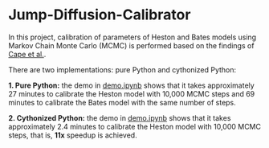 # Jump-Diffusion-Calibrator
In this project, calibration of parameters of Heston and Bates models using Markov Chain Monte Carlo (MCMC) is performed based on the findings of [Cape et al.](https://doi.org/10.1080/00949655.2014.926899).

There are two implementations: pure Python and cythonized Python:

**1. Pure Python:** the demo in [demo.ipynb](https://github.com/Imlerith/Jump-Diffusion-Calibrator/blob/master/demo.ipynb) shows that it takes approximately 27 minutes to calibrate the Heston model with 10,000 MCMC steps and 69 minutes to calibrate the Bates model with the same number of steps.

**2. Cythonized Python:** the demo in [demo.ipynb](https://github.com/Imlerith/Jump-Diffusion-Calibrator/blob/master/demo.ipynb) shows that it takes approximately 2.4 minutes to calibrate the Heston model with 10,000 MCMC steps, that is, **11x** speedup is achieved.
